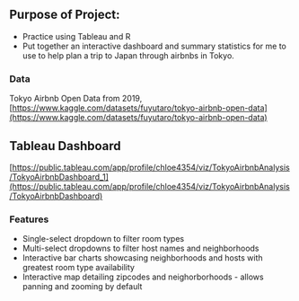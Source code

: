 ## Purpose of Project:
* Practice using Tableau and R
* Put together an interactive dashboard and summary statistics for me to use to help plan a trip to Japan through airbnbs in Tokyo.

### Data
Tokyo Airbnb Open Data from 2019, [https://www.kaggle.com/datasets/fuyutaro/tokyo-airbnb-open-data](https://www.kaggle.com/datasets/fuyutaro/tokyo-airbnb-open-data)

## Tableau Dashboard
[https://public.tableau.com/app/profile/chloe4354/viz/TokyoAirbnbAnalysis/TokyoAirbnbDashboard_1](https://public.tableau.com/app/profile/chloe4354/viz/TokyoAirbnbAnalysis/TokyoAirbnbDashboard)

### Features
* Single-select dropdown to filter room types
* Multi-select dropdowns to filter host names and neighborhoods
* Interactive bar charts showcasing neighborhoods and hosts with greatest room type availability
* Interactive map detailing zipcodes and neighorborhoods - allows panning and zooming by default
